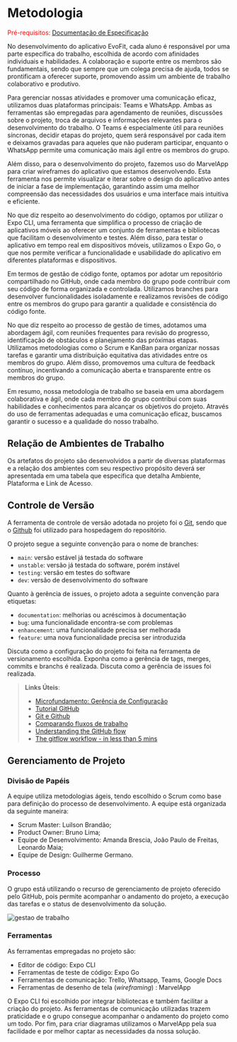 
# Metodologia

<span style="color:red">Pré-requisitos: <a href="2-Especificação do Projeto.md"> Documentação de Especificação</a></span>

No desenvolvimento do aplicativo EvoFit, cada aluno é responsável por uma parte específica do trabalho, escolhida de acordo com afinidades individuais e habilidades. A colaboração e suporte entre os membros são fundamentais, sendo que sempre que um colega precisa de ajuda, todos se prontificam a oferecer suporte, promovendo assim um ambiente de trabalho colaborativo e produtivo.

Para gerenciar nossas atividades e promover uma comunicação eficaz, utilizamos duas plataformas principais: Teams e WhatsApp. Ambas as ferramentas são empregadas para agendamento de reuniões, discussões sobre o projeto, troca de arquivos e informações relevantes para o desenvolvimento do trabalho. O Teams é especialmente útil para reuniões síncronas, decidir etapas do projeto, quem será responsável por cada item e deixamos gravadas para aqueles que não puderam participar, enquanto o WhatsApp permite uma comunicação mais ágil entre os membros do grupo.

Além disso, para o desenvolvimento do projeto, fazemos uso do MarvelApp para criar wireframes do aplicativo que estamos desenvolvendo. Esta ferramenta nos permite visualizar e iterar sobre o design do aplicativo antes de iniciar a fase de implementação, garantindo assim uma melhor compreensão das necessidades dos usuários e uma interface mais intuitiva e eficiente.

No que diz respeito ao desenvolvimento do código, optamos por utilizar o Expo CLI, uma ferramenta que simplifica o processo de criação de aplicativos móveis ao oferecer um conjunto de ferramentas e bibliotecas que facilitam o desenvolvimento e testes. Além disso, para testar o aplicativo em tempo real em dispositivos móveis, utilizamos o Expo Go, o que nos permite verificar a funcionalidade e usabilidade do aplicativo em diferentes plataformas e dispositivos.

Em termos de gestão de código fonte, optamos por adotar um repositório compartilhado no GitHub, onde cada membro do grupo pode contribuir com seu código de forma organizada e controlada. Utilizamos branches para desenvolver funcionalidades isoladamente e realizamos revisões de código entre os membros do grupo para garantir a qualidade e consistência do código fonte.

No que diz respeito ao processo de gestão de times, adotamos uma abordagem ágil, com reuniões frequentes para revisão do progresso, identificação de obstáculos e planejamento das próximas etapas. Utilizamos metodologias como o Scrum e KanBan para organizar nossas tarefas e garantir uma distribuição equitativa das atividades entre os membros do grupo. Além disso, promovemos uma cultura de feedback contínuo, incentivando a comunicação aberta e transparente entre os membros do grupo.

Em resumo, nossa metodologia de trabalho se baseia em uma abordagem colaborativa e ágil, onde cada membro do grupo contribui com suas habilidades e conhecimentos para alcançar os objetivos do projeto. Através do uso de ferramentas adequadas e uma comunicação eficaz, buscamos garantir o sucesso e a qualidade do nosso trabalho.

## Relação de Ambientes de Trabalho

Os artefatos do projeto são desenvolvidos a partir de diversas plataformas e a relação dos ambientes com seu respectivo propósito deverá ser apresentada em uma tabela que especifica que detalha Ambiente, Plataforma e Link de Acesso. 


## Controle de Versão

A ferramenta de controle de versão adotada no projeto foi o
[Git](https://git-scm.com/), sendo que o [Github](https://github.com)
foi utilizado para hospedagem do repositório.

O projeto segue a seguinte convenção para o nome de branches:

- `main`: versão estável já testada do software
- `unstable`: versão já testada do software, porém instável
- `testing`: versão em testes do software
- `dev`: versão de desenvolvimento do software

Quanto à gerência de issues, o projeto adota a seguinte convenção para
etiquetas:

- `documentation`: melhorias ou acréscimos à documentação
- `bug`: uma funcionalidade encontra-se com problemas
- `enhancement`: uma funcionalidade precisa ser melhorada
- `feature`: uma nova funcionalidade precisa ser introduzida

Discuta como a configuração do projeto foi feita na ferramenta de versionamento escolhida. Exponha como a gerência de tags, merges, commits e branchs é realizada. Discuta como a gerência de issues foi realizada.

> **Links Úteis**:
> - [Microfundamento: Gerência de Configuração](https://pucminas.instructure.com/courses/87878/)
> - [Tutorial GitHub](https://guides.github.com/activities/hello-world/)
> - [Git e Github](https://www.youtube.com/playlist?list=PLHz_AreHm4dm7ZULPAmadvNhH6vk9oNZA)
>  - [Comparando fluxos de trabalho](https://www.atlassian.com/br/git/tutorials/comparing-workflows)
> - [Understanding the GitHub flow](https://guides.github.com/introduction/flow/)
> - [The gitflow workflow - in less than 5 mins](https://www.youtube.com/watch?v=1SXpE08hvGs)

## Gerenciamento de Projeto

### Divisão de Papéis

 A equipe utiliza metodologias ágeis, tendo escolhido o Scrum como base para definição do processo de desenvolvimento. A equipe está organizada da seguinte maneira:
- Scrum Master: Luilson Brandão;
- Product Owner: Bruno Lima;
- Equipe de Desenvolvimento: Amanda Brescia, João Paulo de Freitas, Leonardo Maia;
- Equipe de Design: Guilherme Germano.


### Processo

O grupo está utilizando o recurso de gerenciamento de projeto oferecido pelo GitHub, pois permite acompanhar o andamento do projeto, a execução das tarefas e o status de desenvolvimento da solução.

![gestao de trabalho ](https://github.com/ICEI-PUC-Minas-PMV-ADS/pmv-ads-2024-1-e3-proj-mov-t3-pmv-ads-2023-1-e3-proj-mov-t3-evofit/assets/121675519/5abc9e61-1c5c-4da7-82a0-4a9edac758dc)


### Ferramentas

As ferramentas empregadas no projeto são:

- Editor de código: Expo CLI
- Ferramentas de teste de código: Expo Go
- Ferramentas de comunicação: Trello, Whatsapp, Teams, Google Docs
- Ferramentas de desenho de tela (_wireframing_) : MarvelApp



 O Expo CLI foi escolhido por integrar bibliotecas e também facilitar a criação do projeto. As ferramentas de comunicação utilizadas trazem praticidade e o grupo consegue acompanhar o andamento do projeto como um todo. Por fim, para criar diagramas utilizamos o MarvelApp pela sua facilidade e por melhor captar as necessidades da nossa solução.
